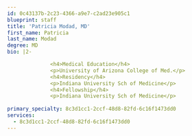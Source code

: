 ```yaml
---
id: 0c43137b-2c23-4366-a9e7-c2ad23e905c1
blueprint: staff
title: 'Patricia Modad, MD'
first_name: Patricia
last_name: Modad
degree: MD
bio: |2-

              <h4>Medical Education</h4>
              <p>University of Arizona College of Med.</p>
              <h4>Residency</h4>
              <p>Indiana University Sch of Medicine</p>
              <h4>Fellowship</h4>
              <p>Indiana University Sch of Medicine</p>
          
primary_specialty: 8c3d1cc1-2ccf-48d8-82fd-6c16f1473dd0
services:
  - 8c3d1cc1-2ccf-48d8-82fd-6c16f1473dd0
---
```

